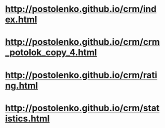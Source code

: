 # http://postolenko.github.io/crm/index.html
# http://postolenko.github.io/crm/crm_potolok_copy_4.html
# http://postolenko.github.io/crm/rating.html
# http://postolenko.github.io/crm/statistics.html